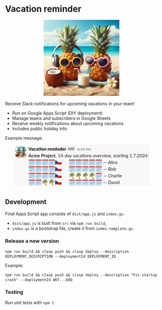 # Vacation reminder

<div align="center">
  <img src="./asset/pineapples.jpeg" height="250">
</div>

Receive Slack notifications for upcoming vacations in your team!
- Run on Google Apps Script (DIY deployment)
- Manage teams and subscribers in Google Sheets
- Receive weekly notifications about upcoming vacations
- Includes public holiday info


Example message:

<div align="center">
<img src="./asset/message_sample.png">
</div>


## Development

Final Apps Script app consists of `dist/app.js` and `index.gs`.
- `dist/app.js` is built from `src` via `npm run build`,
- `index.gs` is a bootstrap file, create it from `index.template.gs`.

### Release a new version
```
npm run build && clasp push && clasp deploy --description DEPLOYMENT_DESCRIPTION --deploymentId DEPLOYMENT_ID
```
Example:
```
npm run build && clasp push && clasp deploy --description "Fix startup crash" --deploymentId AKf...6dQ
```

### Testing

Run unit tests with `npm t`.